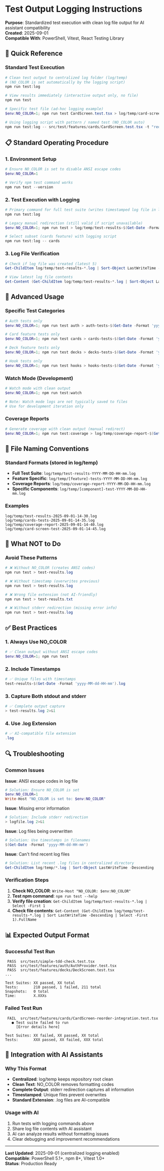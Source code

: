 # Test Output Logging Instructions

**Purpose**: Standardized test execution with clean log file output for AI assistant compatibility  
**Created**: 2025-09-01  
**Compatible With**: PowerShell, Vitest, React Testing Library  

## 🎯 Quick Reference

### Standard Test Execution
```powershell
# Clean test output to centralized log folder (log/temp)
# (NO_COLOR is set automatically by the logging script)
npm run test:log

# View results immediately (interactive output only, no file)
npm run test

# Specific test file (ad-hoc logging example)
$env:NO_COLOR=1; npm run test CardScreen.test.tsx > log/temp/card-screen-test-$(Get-Date -Format 'yyyy-MM-dd-HH-mm').log 2>&1

# Using logging script with pattern / named test (NO_COLOR auto)
npm run test:log -- src/test/features/cards/CardScreen.test.tsx -t "reorders cards"
```

## 📋 Standard Operating Procedure

### 1. Environment Setup
```powershell
# Ensure NO_COLOR is set to disable ANSI escape codes
$env:NO_COLOR=1

# Verify npm test command works
npm run test --version
```

### 2. Test Execution with Logging
```powershell
# Primary command for full test suite (writes timestamped log file in log/temp)
npm run test:log

# Legacy manual redirection (still valid if script unavailable)
$env:NO_COLOR=1; npm run test > log/temp/test-results-$(Get-Date -Format 'yyyy-MM-dd-HH-mm').log 2>&1

# Select subset (cards feature) with logging script
npm run test:log -- cards
```

### 3. Log File Verification
```powershell
# Check if log file was created (latest 5)
Get-ChildItem log/temp/test-results-*.log | Sort-Object LastWriteTime -Descending | Select-Object -First 5

# View latest log file contents
Get-Content (Get-ChildItem log/temp/test-results-*.log | Sort-Object LastWriteTime -Descending | Select-Object -First 1).FullName
```

## 🔧 Advanced Usage

### Specific Test Categories
```powershell
# Auth tests only
$env:NO_COLOR=1; npm run test auth > auth-tests-$(Get-Date -Format 'yyyy-MM-dd-HH-mm').log 2>&1

# Card feature tests only
$env:NO_COLOR=1; npm run test cards > cards-tests-$(Get-Date -Format 'yyyy-MM-dd-HH-mm').log 2>&1

# Deck feature tests only
$env:NO_COLOR=1; npm run test decks > decks-tests-$(Get-Date -Format 'yyyy-MM-dd-HH-mm').log 2>&1

# Hook tests only
$env:NO_COLOR=1; npm run test hooks > hooks-tests-$(Get-Date -Format 'yyyy-MM-dd-HH-mm').log 2>&1
```

### Watch Mode (Development)
```powershell
# Watch mode with clean output
$env:NO_COLOR=1; npm run test:watch

# Note: Watch mode logs are not typically saved to files
# Use for development iteration only
```

### Coverage Reports
```powershell
# Generate coverage with clean output (manual redirect)
$env:NO_COLOR=1; npm run test:coverage > log/temp/coverage-report-$(Get-Date -Format 'yyyy-MM-dd-HH-mm').log 2>&1
```

## 📁 File Naming Conventions

### Standard Formats (stored in log/temp)
- **Full Test Suite**: `log/temp/test-results-YYYY-MM-DD-HH-mm.log`
- **Feature Specific**: `log/temp/[feature]-tests-YYYY-MM-DD-HH-mm.log`
- **Coverage Reports**: `log/temp/coverage-report-YYYY-MM-DD-HH-mm.log`
- **Specific Components**: `log/temp/[component]-test-YYYY-MM-DD-HH-mm.log`

### Examples
```
log/temp/test-results-2025-09-01-14-30.log
log/temp/cards-tests-2025-09-01-14-35.log
log/temp/coverage-report-2025-09-01-14-40.log
log/temp/card-screen-test-2025-09-01-14-45.log
```

## 🚫 What NOT to Do

### Avoid These Patterns
```powershell
# ❌ Without NO_COLOR (creates ANSI codes)
npm run test > test-results.log

# ❌ Without timestamp (overwrites previous)
npm run test > test-results.log

# ❌ Wrong file extension (not AI-friendly)
npm run test > test-results.txt

# ❌ Without stderr redirection (missing error info)
npm run test > test-results.log
```

## ✅ Best Practices

### 1. Always Use NO_COLOR
```powershell
# ✅ Clean output without ANSI escape codes
$env:NO_COLOR=1; npm run test
```

### 2. Include Timestamps
```powershell
# ✅ Unique files with timestamps
test-results-$(Get-Date -Format 'yyyy-MM-dd-HH-mm').log
```

### 3. Capture Both stdout and stderr
```powershell
# ✅ Complete output capture
> test-results.log 2>&1
```

### 4. Use .log Extension
```powershell
# ✅ AI-compatible file extension
.log
```

## 🔍 Troubleshooting

### Common Issues

**Issue**: ANSI escape codes in log file
```powershell
# Solution: Ensure NO_COLOR is set
$env:NO_COLOR=1
Write-Host "NO_COLOR is set to: $env:NO_COLOR"
```

**Issue**: Missing error information
```powershell
# Solution: Include stderr redirection
> logfile.log 2>&1
```

**Issue**: Log files being overwritten
```powershell
# Solution: Use timestamps in filenames
$(Get-Date -Format 'yyyy-MM-dd-HH-mm')
```

**Issue**: Can't find recent log files
```powershell
# Solution: List recent .log files in centralized directory
Get-ChildItem log/temp/*.log | Sort-Object LastWriteTime -Descending
```

### Verification Steps
1. **Check NO_COLOR**: `Write-Host "NO_COLOR: $env:NO_COLOR"`
2. **Test npm command**: `npm run test --help`
3. **Verify file creation**: `Get-ChildItem log/temp/test-results-*.log | Select -First 1`
4. **Check file contents**: `Get-Content (Get-ChildItem log/temp/test-results-*.log | Sort LastWriteTime -Descending | Select -First 1).FullName`

## 📊 Expected Output Format

### Successful Test Run
```
 PASS  src/test/simple-tdd-check.test.tsx
 PASS  src/test/features/auth/AuthProvider.test.tsx
 PASS  src/test/features/decks/DeckScreen.test.tsx
...

Test Suites: XX passed, XX total
Tests:       210 passed, 1 failed, 211 total
Snapshots:   0 total
Time:        X.XXXs
```

### Failed Test Run
```
 FAIL  src/test/features/cards/CardScreen-reorder-integration.test.tsx
   ● Test suite failed to run
     [Error details here]

Test Suites: XX failed, XX passed, XX total
Tests:       XXX passed, XX failed, XXX total
```

## 🔄 Integration with AI Assistants

### Why This Format
- **Centralized**: log/temp keeps repository root clean
- **Clean Text**: NO_COLOR removes formatting codes
- **Complete Output**: stderr redirection captures all information
- **Timestamped**: Unique files prevent overwrites
- **Standard Extension**: .log files are AI-compatible

### Usage with AI
1. Run tests with logging commands above
2. Share log file contents with AI assistant
3. AI can analyze results without formatting issues
4. Clear debugging and improvement recommendations

---

**Last Updated**: 2025-09-01 (centralized logging enabled)  
**Compatible**: PowerShell 5.1+, npm 8+, Vitest 1.0+  
**Status**: Production Ready

